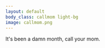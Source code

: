 ```yaml
---
layout: default
body_class: callmom light-bg
image: callmom.png
---
```


<p class="sage-advice">It's been a damn month, call your mom.</p>